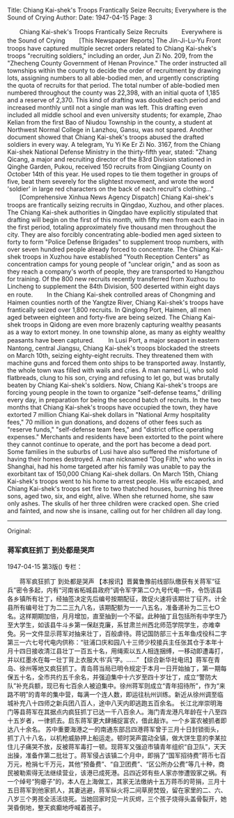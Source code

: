 Title: Chiang Kai-shek's Troops Frantically Seize Recruits; Everywhere is the Sound of Crying
Author:
Date: 1947-04-15
Page: 3

　　Chiang Kai-shek's Troops Frantically Seize Recruits
　　Everywhere is the Sound of Crying
　　[This Newspaper Reports] The Jin-Ji-Lu-Yu Front troops have captured multiple secret orders related to Chiang Kai-shek's troops "recruiting soldiers," including an order, Jun Zi No. 209, from the "Zhecheng County Government of Henan Province." The order instructed all townships within the county to decide the order of recruitment by drawing lots, assigning numbers to all able-bodied men, and urgently conscripting the quota of recruits for that period. The total number of able-bodied men numbered throughout the county was 22,398, with an initial quota of 1,185 and a reserve of 2,370. This kind of drafting was doubled each period and increased monthly until not a single man was left. This drafting even included all middle school and even university students; for example, Zhao Kelian from the first Bao of Niudou Township in the county, a student at Northwest Normal College in Lanzhou, Gansu, was not spared. Another document showed that Chiang Kai-shek's troops abused the drafted soldiers in every way. A telegram, Yu Yi Ke Er Zi No. 3167, from the Chiang Kai-shek National Defense Ministry in the thirty-fifth year, stated: "Zhang Qicang, a major and recruiting director of the 83rd Division stationed in Qinghe Garden, Pukou, received 150 recruits from Qingjiang County on October 14th of this year. He used ropes to tie them together in groups of five, beat them severely for the slightest movement, and wrote the word 'soldier' in large red characters on the back of each recruit's clothing..."
　　[Comprehensive Xinhua News Agency Dispatch] Chiang Kai-shek's troops are frantically seizing recruits in Qingdao, Xuzhou, and other places. The Chiang Kai-shek authorities in Qingdao have explicitly stipulated that drafting will begin on the first of this month, with fifty men from each Bao in the first period, totaling approximately five thousand men throughout the city. They are also forcibly concentrating able-bodied men aged sixteen to forty to form "Police Defense Brigades" to supplement troop numbers, with over seven hundred people already forced to concentrate. The Chiang Kai-shek troops in Xuzhou have established "Youth Reception Centers" as concentration camps for young people of "unclear origin," and as soon as they reach a company's worth of people, they are transported to Hangzhou for training. Of the 800 new recruits recently transferred from Xuzhou to Lincheng to supplement the 84th Division, 500 deserted within eight days en route.
　　In the Chiang Kai-shek controlled areas of Chongming and Haimen counties north of the Yangtze River, Chiang Kai-shek's troops have frantically seized over 1,800 recruits. In Qinglong Port, Haimen, all men aged between eighteen and forty-five are being seized. The Chiang Kai-shek troops in Qidong are even more brazenly capturing wealthy peasants as a way to extort money. In one township alone, as many as eighty wealthy peasants have been captured.
　　In Lusi Port, a major seaport in eastern Nantong, central Jiangsu, Chiang Kai-shek's troops blockaded the streets on March 10th, seizing eighty-eight recruits. They threatened them with machine guns and forced them onto ships to be transported away. Instantly, the whole town was filled with wails and cries. A man named Li, who sold flatbreads, clung to his son, crying and refusing to let go, but was brutally beaten by Chiang Kai-shek's soldiers. Now, Chiang Kai-shek's troops are forcing young people in the town to organize "self-defense teams," drilling every day, in preparation for being the second batch of recruits. In the two months that Chiang Kai-shek's troops have occupied the town, they have extorted 7 million Chiang Kai-shek dollars in "National Army hospitality fees," 70 million in gun donations, and dozens of other fees such as "reserve funds," "self-defense team fees," and "district office operating expenses." Merchants and residents have been extorted to the point where they cannot continue to operate, and the port has become a dead port. Some families in the suburbs of Lusi have also suffered the misfortune of having their homes destroyed. A man nicknamed "Dog Filth," who works in Shanghai, had his home targeted after his family was unable to pay the exorbitant tax of 150,000 Chiang Kai-shek dollars. On March 15th, Chiang Kai-shek's troops went to his home to arrest people. His wife escaped, and Chiang Kai-shek's troops set fire to two thatched houses, burning his three sons, aged two, six, and eight, alive. When she returned home, she saw only ashes. The skulls of her three children were cracked open. She cried and fainted, and now she is insane, calling out for her children all day long.



<hr /> 

Original: 


### 蒋军疯狂抓丁  到处都是哭声

1947-04-15
第3版()
专栏：

　　蒋军疯狂抓丁
    到处都是哭声
    【本报讯】晋冀鲁豫前线部队缴获有关蒋军“征兵”密令多起，内有“河南省柘城县政府”调令军字第二○九号代电一件，令饬该县各乡镇所有壮丁，经抽签决定先后编号按期配征，敦促火速将该期壮丁征齐。计全县所有编号壮丁为二二三九八名，该期配额为一一八五名，准备递补为二三七○名。这样期期加倍，月月增加，直至抽到一个不留。此种抽丁且包括所有中学生乃至大学生，如该县牛斗乡第一保赵克廉，系甘肃兰州西北师范学院学生，亦难幸免。另一文件显示蒋军对抽来壮丁，百般虐待。蒋记国防部三十五年鱼戍役科二字第三一六七号代电内供称：“驻浦口庆和园八十三师少校接兵主任张其仓于本年十月十四日接收清江县壮丁一百五十名，用绳索以五人相连捆缚，一移动即遭毒打，并以红墨水在每一壮丁背上衣服大书‘兵’字。……”
    【综合新华社电讯】蒋军在青岛、徐州等地又疯狂抓丁。青岛蒋当局已明令规定于本月一日开始抽丁，第一期每保五十名，全市共约五千余名，并强迫集中十六岁至四十岁壮丁，成立“警防大队”补充兵额，现已有七百余人被迫集中。徐州蒋军则成立“青年招待所”，作为“来路不明”的青年的集中营，每满一个连人数，即运往杭州训练。新近从徐州调至临城补充八十四师之新兵团八百人，途中八天内即逃跑五百余名。
    长江北岸崇明海门等县蒋军在其据点内疯狂抓丁已达一千八百余人。海门青龙港凡年龄在十八至四十五岁者，一律抓去。启东蒋军更大肆捕捉富农，借此敲诈。一个乡富农被抓者即达八十余名。
    苏中重要海港之一的南通东部吕四港蒋军曾于三月十日封锁街头，抓丁八十八名，以机枪威胁押上船运走。顿时哭声震动全镇，做大饼生意的李某拉住儿子痛哭不放，反被蒋军毒打一顿。现蒋军又强迫市镇青年组织“自卫队”，天天出操，准备作第二批壮丁。蒋军侵占该镇二个月中，即捐了“国军招待费”蒋币七百万元，枪捐七千万元，其他“预备费”、“自卫团费”、“区公所办公费”等几十种，商民被勒索得无法继续营业，该港已成死港。吕四近郊有些人家亦惨遭毁家之祸。有一个绰号“狗瘪子”的，本人在上海做工，其家无法缴纳十五万蒋币的苛捐，三月十五日蒋军到他家抓人，其妻逃避，蒋军纵火将二间草房焚毁，留在家里的二、六、八岁三个男孩全活活烧死。当她回家时见一片灰烬，三个孩子烧得头盖骨裂开，她哭昏倒地，整天疯癫地呼喊着孩子。
